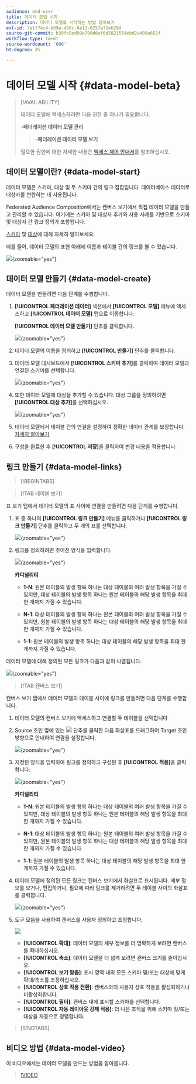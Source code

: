 ```yaml
---
audience: end-user
title: 데이터 모델 시작
description: 데이터 모델로 시작하는 방법 알아보기
exl-id: 7e1f74c4-b89a-480c-8e12-0257a71e629d
source-git-commit: b39fc9ed99a799d6ef6d5821554ebd2a409a652f
workflow-type: tm+mt
source-wordcount: '686'
ht-degree: 2%

---
```



# 데이터 모델 시작 {#data-model-beta}

>[!AVAILABILITY]
>
>데이터 모델에 액세스하려면 다음 권한 중 하나가 필요합니다.
>
>-**페더레이션 데이터 모델 관리**
>>-**페더레이션 데이터 모델 보기**
>
>필요한 권한에 대한 자세한 내용은 [액세스 제어 안내서](/help/governance-privacy-security/access-control.md)를 참조하십시오.

## 데이터 모델이란? {#data-model-start}

데이터 모델은 스키마, 대상 및 두 스키마 간의 링크 집합입니다. 데이터베이스 데이터로 대상자를 연합하는 데 사용됩니다.

Federated Audience Composition에서는 캔버스 보기에서 직접 데이터 모델을 만들고 관리할 수 있습니다. 여기에는 스키마 및 대상자 추가와 사용 사례를 기반으로 스키마 및 대상자 간 링크 정의가 포함됩니다.

[스키마](../customer/schemas.md#schema-start) 및 [대상](../start/audiences.md)에 대해 자세히 알아보세요.

예를 들어, 데이터 모델의 표현 아래에 이름과 테이블 간의 링크를 볼 수 있습니다.

![](assets/datamodel.png){zoomable="yes"}

## 데이터 모델 만들기 {#data-model-create}

데이터 모델을 만들려면 다음 단계를 수행합니다.

1. **[!UICONTROL 페더레이션 데이터]** 섹션에서 **[!UICONTROL 모델]** 메뉴에 액세스하고 **[!UICONTROL 데이터 모델]** 탭으로 이동합니다.

   **[!UICONTROL 데이터 모델 만들기]** 단추를 클릭합니다.

   ![](assets/datamodel_create.png){zoomable="yes"}

1. 데이터 모델의 이름을 정의하고 **[!UICONTROL 만들기]** 단추를 클릭합니다.

1. 데이터 모델 대시보드에서 **[!UICONTROL 스키마 추가]**&#x200B;를 클릭하여 데이터 모델과 연결된 스키마를 선택합니다.

   ![](assets/datamodel_schemas.png){zoomable="yes"}

1. 또한 데이터 모델에 대상을 추가할 수 있습니다. 대상 그룹을 정의하려면 **[!UICONTROL 대상 추가]**&#x200B;를 선택하십시오.

   ![](assets/datamodel-audiences.png){zoomable="yes"}

1. 데이터 모델에서 테이블 간의 연결을 설정하여 정확한 데이터 관계를 보장합니다. [자세히 알아보기](#data-model-links)

1. 구성을 완료한 후 **[!UICONTROL 저장]**&#x200B;을 클릭하여 변경 내용을 적용합니다.

## 링크 만들기 {#data-model-links}

>[!BEGINTABS]

>[!TAB 테이블 보기]

표 보기 탭에서 데이터 모델의 표 사이에 연결을 만들려면 다음 단계를 수행합니다.

1. 표 중 하나의 **[!UICONTROL 링크 만들기]** 메뉴를 클릭하거나 **[!UICONTROL 링크 만들기]** 단추를 클릭하고 두 개의 표를 선택합니다.

   ![](assets/datamodel_createlinks.png){zoomable="yes"}

1. 링크를 정의하려면 주어진 양식을 입력합니다.

   ![](assets/datamodel_link.png){zoomable="yes"}

   **카디널리티**

   * **1-N**: 원본 테이블의 발생 항목 하나는 대상 테이블의 여러 발생 항목을 가질 수 있지만, 대상 테이블의 발생 항목 하나는 원본 테이블의 해당 발생 항목을 최대 한 개까지 가질 수 있습니다.

   * **N-1**: 대상 테이블의 발생 항목 하나는 원본 테이블의 여러 발생 항목을 가질 수 있지만, 원본 테이블의 발생 항목 하나는 대상 테이블의 해당 발생 항목을 최대 한 개까지 가질 수 있습니다.

   * **1-1**: 원본 테이블의 발생 항목 하나는 대상 테이블의 해당 발생 항목을 최대 한 개까지 가질 수 있습니다.

데이터 모델에 대해 정의된 모든 링크가 다음과 같이 나열됩니다.

![](assets/datamodel_alllinks.png){zoomable="yes"}

>[!TAB 캔버스 보기]

캔버스 보기 탭에서 데이터 모델의 테이블 사이에 링크를 만들려면 다음 단계를 수행합니다.

1. 데이터 모델의 캔버스 보기에 액세스하고 연결할 두 테이블을 선택합니다

1. Source 조인 옆에 있는 ![](assets/do-not-localize/Smock_AddCircle_18_N.svg) 단추를 클릭한 다음 화살표를 드래그하여 Target 조인 방향으로 안내하여 연결을 설정합니다.

   ![](assets/datamodel.gif){zoomable="yes"}

1. 지정된 양식을 입력하여 링크를 정의하고 구성된 후 **[!UICONTROL 적용]**&#x200B;을 클릭합니다.

   ![](assets/datamodel-canvas-1.png){zoomable="yes"}

   **카디널리티**

   * **1-N**: 원본 테이블의 발생 항목 하나는 대상 테이블의 여러 발생 항목을 가질 수 있지만, 대상 테이블의 발생 항목 하나는 원본 테이블의 해당 발생 항목을 최대 한 개까지 가질 수 있습니다.

   * **N-1**: 대상 테이블의 발생 항목 하나는 원본 테이블의 여러 발생 항목을 가질 수 있지만, 원본 테이블의 발생 항목 하나는 대상 테이블의 해당 발생 항목을 최대 한 개까지 가질 수 있습니다.

   * **1-1**: 원본 테이블의 발생 항목 하나는 대상 테이블의 해당 발생 항목을 최대 한 개까지 가질 수 있습니다.

1. 데이터 모델에 정의된 모든 링크는 캔버스 보기에서 화살표로 표시됩니다. 세부 정보를 보거나, 편집하거나, 필요에 따라 링크를 제거하려면 두 테이블 사이의 화살표를 클릭합니다.

   ![](assets/datamodel-canvas-2.png){zoomable="yes"}

1. 도구 모음을 사용하여 캔버스를 사용자 정의하고 조정합니다.

   ![](assets/datamodel-canvas-3.png)

   * **[!UICONTROL 확대]**: 데이터 모델의 세부 정보를 더 명확하게 보려면 캔버스를 확대하십시오.
   * **[!UICONTROL 축소]**: 데이터 모델을 더 넓게 보려면 캔버스 크기를 줄이십시오.
   * **[!UICONTROL 보기 맞춤]**: 표시 영역 내의 모든 스키마 및/또는 대상에 맞게 확대/축소를 조정하십시오.
   * **[!UICONTROL 상호 작용 전환]**: 캔버스와의 사용자 상호 작용을 활성화하거나 비활성화합니다.
   * **[!UICONTROL 필터]**: 캔버스 내에 표시할 스키마를 선택합니다.
   * **[!UICONTROL 자동 레이아웃 강제 적용]**: 더 나은 조직을 위해 스키마 및/또는 대상을 자동으로 정렬합니다.

>[!ENDTABS]

## 비디오 방법 {#data-model-video}

이 비디오에서는 데이터 모델을 만드는 방법을 알아봅니다.

>[!VIDEO](https://video.tv.adobe.com/v/3432020)
